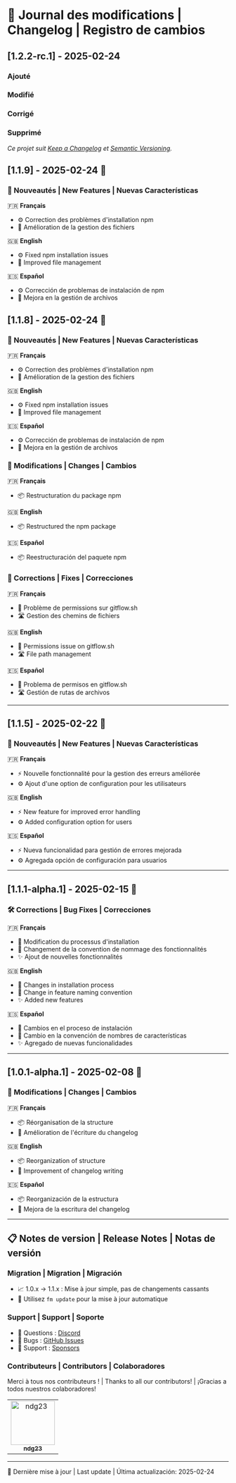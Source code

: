 # 📝 Journal des modifications | Changelog | Registro de cambios

## [1.2.2-rc.1] - 2025-02-24
### Ajouté
### Modifié
### Corrigé
### Supprimé


_Ce projet suit [Keep a Changelog](https://keepachangelog.com/en/1.0.0/) et [Semantic Versioning](https://semver.org/spec/v2.0.0.html)._
## [1.1.9] - 2025-02-24 🚀

### 🌟 Nouveautés | New Features | Nuevas Características

🇫🇷 **Français**
- ⚙️ Correction des problèmes d'installation npm
- 📁 Amélioration de la gestion des fichiers

🇬🇧 **English**
- ⚙️ Fixed npm installation issues
- 📁 Improved file management

🇪🇸 **Español**
- ⚙️ Corrección de problemas de instalación de npm
- 📁 Mejora en la gestión de archivos

## [1.1.8] - 2025-02-24 🚀

### 🌟 Nouveautés | New Features | Nuevas Características

🇫🇷 **Français**
- ⚙️ Correction des problèmes d'installation npm
- 📁 Amélioration de la gestion des fichiers

🇬🇧 **English**
- ⚙️ Fixed npm installation issues
- 📁 Improved file management

🇪🇸 **Español**
- ⚙️ Corrección de problemas de instalación de npm
- 📁 Mejora en la gestión de archivos

### 🔄 Modifications | Changes | Cambios

🇫🇷 **Français**
- 📦 Restructuration du package npm

🇬🇧 **English**
- 📦 Restructured the npm package

🇪🇸 **Español**
- 📦 Reestructuración del paquete npm

### 🐛 Corrections | Fixes | Correcciones

🇫🇷 **Français**
- 🔐 Problème de permissions sur gitflow.sh
- 🛣️ Gestion des chemins de fichiers

🇬🇧 **English**
- 🔐 Permissions issue on gitflow.sh
- 🛣️ File path management

🇪🇸 **Español**
- 🔐 Problema de permisos en gitflow.sh
- 🛣️ Gestión de rutas de archivos

---

## [1.1.5] - 2025-02-22 🎯

### 🌟 Nouveautés | New Features | Nuevas Características

🇫🇷 **Français**
- ⚡️ Nouvelle fonctionnalité pour la gestion des erreurs améliorée
- ⚙️ Ajout d'une option de configuration pour les utilisateurs

🇬🇧 **English**
- ⚡️ New feature for improved error handling
- ⚙️ Added configuration option for users

🇪🇸 **Español**
- ⚡️ Nueva funcionalidad para gestión de errores mejorada
- ⚙️ Agregada opción de configuración para usuarios

---

## [1.1.1-alpha.1] - 2025-02-15 🐛

### 🛠️ Corrections | Bug Fixes | Correcciones

🇫🇷 **Français**
- 🔧 Modification du processus d'installation
- 📝 Changement de la convention de nommage des fonctionnalités
- ✨ Ajout de nouvelles fonctionnalités

🇬🇧 **English**
- 🔧 Changes in installation process
- 📝 Change in feature naming convention
- ✨ Added new features

🇪🇸 **Español**
- 🔧 Cambios en el proceso de instalación
- 📝 Cambio en la convención de nombres de características
- ✨ Agregado de nuevas funcionalidades

---

## [1.0.1-alpha.1] - 2025-02-08 🚀

### 🔄 Modifications | Changes | Cambios

🇫🇷 **Français**
- 📦 Réorganisation de la structure
- 📝 Amélioration de l'écriture du changelog

🇬🇧 **English**
- 📦 Reorganization of structure
- 📝 Improvement of changelog writing

🇪🇸 **Español**
- 📦 Reorganización de la estructura
- 📝 Mejora de la escritura del changelog

---

## 📋 Notes de version | Release Notes | Notas de versión

### Migration | Migration | Migración
- 📈 1.0.x → 1.1.x : Mise à jour simple, pas de changements cassants
- 🔄 Utilisez `fm update` pour la mise à jour automatique

### Support | Support | Soporte
- 💬 Questions : [Discord](https://discord.gg/flowmaster)
- 🐛 Bugs : [GitHub Issues](https://github.com/ndg23/flowmaster/issues)
- 💖 Support : [Sponsors](SPONSORS.md)

### Contributeurs | Contributors | Colaboradores
Merci à tous nos contributeurs ! | Thanks to all our contributors! | ¡Gracias a todos nuestros colaboradores!

<table>
  <tr>
    <td align="center">
      <a href="https://github.com/ndg23">
        <img src="https://github.com/ndg23.png" width="100px;" alt="ndg23"/>
        <br />
        <sub><b>ndg23</b></sub>
      </a>
    </td>
  </tr>
</table>

---

📅 Dernière mise à jour | Last update | Última actualización: 2025-02-24
